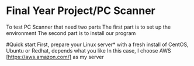 # Final Year Project/PC Scanner
To test PC Scanner that need two parts
The first part is to set up the environment 
The second part is to install our program


#Quick start
First, prepare your Linux server* with a fresh install of CentOS, Ubuntu or Redhat, depends what you like
In this case, I choose AWS [https://aws.amazon.com/] as my server

